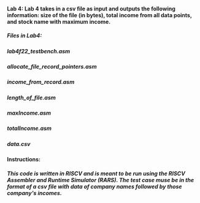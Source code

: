 #### Lab 4: Lab 4 takes in a csv file as input and outputs the following information: size of the file (in bytes), total income from all data points, and stock name with maximum income.

#####  Files in Lab4:

##### lab4f22_testbench.asm
##### allocate_file_record_pointers.asm
##### income_from_record.asm
##### length_of_file.asm
##### maxIncome.asm
##### totalIncome.asm
##### data.csv


#### Instructions:
##### This code is written in RISCV and is meant to be run using the RISCV Assembler and Runtime Simulator (RARS). The test case muse be in the format of a csv file with data of company names followed by those company's incomes.
